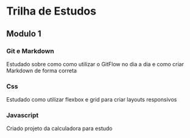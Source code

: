 # Trilha de Estudos

## Modulo 1

### Git e Markdown

Estudado sobre como como utilizar o GitFlow no dia a dia e como criar Markdown de forma correta

### Css

Estudado como utilizar flexbox e grid para criar layouts responsivos

### Javascript

Criado projeto da calculadora para estudo